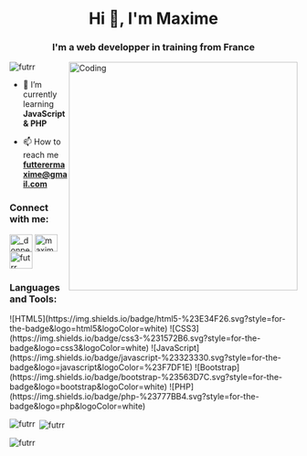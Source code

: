 <h1 align="center">Hi 👋, I'm Maxime</h1>
<h3 align="center">I'm a web developper in training from France</h3>
<img align="right" alt="Coding" width="400" src="https://upload.wikimedia.org/wikipedia/commons/6/6f/Programming123najra.gif">

<p align="left"> <img src="https://komarev.com/ghpvc/?username=futrr&label=Profile%20views&color=0e75b6&style=flat" alt="futrr" /> </p>

- 🌱 I’m currently learning **JavaScript & PHP**

- 📫 How to reach me **futterermaxime@gmail.com**

<h3 align="left">Connect with me:</h3>
<p align="left">
<a href="https://twitter.com/_donpesos" target="blank"><img align="center" src="https://raw.githubusercontent.com/rahuldkjain/github-profile-readme-generator/master/src/images/icons/Social/twitter.svg" alt="_donpesos" height="30" width="40" /></a>
<a href="https://linkedin.com/in/maxime-futterer-19a7b5263/" target="blank"><img align="center" src="https://raw.githubusercontent.com/rahuldkjain/github-profile-readme-generator/master/src/images/icons/Social/linked-in-alt.svg" alt="maxime-futterer-19a7b5263/" height="30" width="40" /></a>
<a href="https://instagram.com/futrr_" target="blank"><img align="center" src="https://raw.githubusercontent.com/rahuldkjain/github-profile-readme-generator/master/src/images/icons/Social/instagram.svg" alt="futrr_" height="30" width="40" /></a>
</p>

<h3 align="left">Languages and Tools:</h3>
![HTML5](https://img.shields.io/badge/html5-%23E34F26.svg?style=for-the-badge&logo=html5&logoColor=white)
![CSS3](https://img.shields.io/badge/css3-%231572B6.svg?style=for-the-badge&logo=css3&logoColor=white)
![JavaScript](https://img.shields.io/badge/javascript-%23323330.svg?style=for-the-badge&logo=javascript&logoColor=%23F7DF1E)
![Bootstrap](https://img.shields.io/badge/bootstrap-%23563D7C.svg?style=for-the-badge&logo=bootstrap&logoColor=white)
![PHP](https://img.shields.io/badge/php-%23777BB4.svg?style=for-the-badge&logo=php&logoColor=white)

<p><img align="left" src="https://github-readme-stats.vercel.app/api/top-langs?username=futrr&show_icons=true&locale=en&layout=compact&theme=radical" alt="futrr" /></p>

<p>&nbsp;<img align="center" src="https://github-readme-stats.vercel.app/api?username=futrr&show_icons=true&locale=en&theme=radical" alt="futrr" /></p>

<p><img align="center" src="https://github-readme-streak-stats.herokuapp.com/?user=futrr&theme=radical" alt="futrr" /></p>

